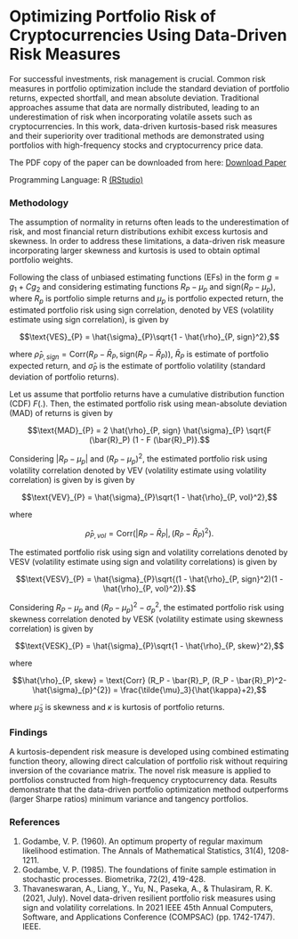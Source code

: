 # Optimizing Portfolio Risk of Cryptocurrencies Using Data-Driven Risk Measures

For successful investments, risk management is crucial. Common risk measures in portfolio optimization include the standard deviation of portfolio returns, expected shortfall, and mean absolute deviation. 
Traditional approaches assume that data are normally distributed, leading to an underestimation of risk when incorporating volatile assets such as cryptocurrencies.
In this work, data-driven kurtosis-based risk measures and their superiority over traditional methods are demonstrated using portfolios with high-frequency stocks and cryptocurrency price data.

The PDF copy of the paper can be downloaded from here: [Download Paper](https://www.mdpi.com/1911-8074/15/10/427)

Programming Language: R [(RStudio)](https://posit.co/downloads/)

### Methodology

The assumption of normality in returns often leads to the underestimation of risk, and most financial return distributions exhibit excess kurtosis and skewness.
In order to address these limitations, a data-driven risk measure incorporating larger skewness and kurtosis is used to obtain optimal portfolio weights.

Following the class of unbiased estimating functions (EFs) in the form $g = g_1 + Cg_2$ and considering estimating functions $R_P - \mu_p$ and $\text{sign} (R_P - \mu_p)$, 
where $R_p$ is portfolio simple returns and $\mu_p$ is portfolio expected return, the estimated portfolio risk using sign correlation, denoted by VES (volatility estimate using sign correlation), is given by
```math
\text{VES}_{P} = \hat{\sigma}_{P}\sqrt{1 - \hat{\rho}_{P, sign}^2},
```
where $\hat{\rho}_{P, sign} = \text{Corr} (R_P - \bar{R}_P, \text{sign} (R_P - \bar{R}_P))$, $\bar{R}_P$ is estimate of portfolio expected return, and $\hat{\sigma}_{P}$ is the estimate of portfolio volatility (standard deviation of portfolio returns).

Let us assume that portfolio returns have a cumulative distribution function (CDF) $F(.)$.
Then, the estimated portfolio risk using mean-absolute deviation (MAD) of returns is given by
```math
\text{MAD}_{P} = 2 \hat{\rho}_{P, sign} \hat{\sigma}_{P} \sqrt{F (\bar{R}_P) (1 - F (\bar{R}_P)}.
```

Considering $|R_P - \mu_p|$ and $(R_P - \mu_p)^2$, the estimated portfolio risk using volatility correlation denoted by VEV (volatility estimate using volatility correlation) is given by
is given by
```math
\text{VEV}_{P} =  \hat{\sigma}_{P}\sqrt{1 - \hat{\rho}_{P, vol}^2},
```
where 
```math
\hat{\rho}_{P, vol} = \text{Corr} (|R_P - \bar{R}_P|, (R_P - \bar{R}_P)^2).
```

The estimated portfolio risk using sign and volatility correlations denoted by VESV (volatility estimate using sign and volatility correlations) is given by
```math
\text{VESV}_{P} =  \hat{\sigma}_{P}\sqrt{(1 - \hat{\rho}_{P, sign}^2)(1 - \hat{\rho}_{P, vol}^2)}.
```

Considering $R_P - \mu_p$ and $(R_P - \mu_p)^2-\sigma_{p}^{2}$, the estimated portfolio risk using skewness correlation denoted by VESK (volatility estimate using skewness correlation) is given by 
```math
\text{VESK}_{P} =  \hat{\sigma}_{P}\sqrt{1 - \hat{\rho}_{P, skew}^2},
```
where 
```math
\hat{\rho}_{P, skew} = \text{Corr} (R_P - \bar{R}_P, (R_P - \bar{R}_P)^2-\hat{\sigma}_{p}^{2}) = \frac{\tilde{\mu}_3}{\hat{\kappa}+2},
```
where $\tilde{\mu}_3$ is skewness and $\kappa$ is kurtosis of portfolio returns.

### Findings

A kurtosis-dependent risk measure is developed using combined estimating function theory, allowing direct calculation of portfolio risk without requiring inversion of the covariance matrix. The novel risk measure is applied to portfolios constructed from high-frequency cryptocurrency data. 
Results demonstrate that the data-driven portfolio optimization method outperforms (larger Sharpe ratios) minimum variance and tangency portfolios.

### References

1. Godambe, V. P. (1960). An optimum property of regular maximum likelihood estimation. The Annals of Mathematical Statistics, 31(4), 1208-1211.
2. Godambe, V. P. (1985). The foundations of finite sample estimation in stochastic processes. Biometrika, 72(2), 419-428.
3. Thavaneswaran, A., Liang, Y., Yu, N., Paseka, A., & Thulasiram, R. K. (2021, July). Novel data-driven resilient portfolio risk measures using sign and volatility correlations. In 2021 IEEE 45th Annual Computers, Software, and Applications Conference (COMPSAC) (pp. 1742-1747). IEEE.

